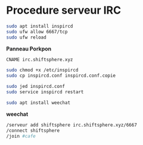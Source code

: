 # Procedure serveur IRC 

```bash
sudo apt install inspircd 
sudo ufw allow 6667/tcp
sudo ufw reload 
```

**Panneau Porkpon**

```bash
CNAME irc.shiftsphere.xyz

sudo chmod +x /etc/inspircd
sudo cp inspircd.conf inspircd.conf.copie 

sudo jed inspircd.conf
sudo service inspircd restart 

sudo apt install weechat
```

**weechat** 

```bash
/serveur add shiftsphere irc.shiftsphere.xyz/6667
/connect shiftsphere
/join #cafe
```